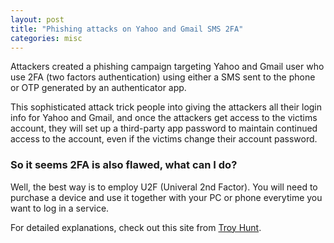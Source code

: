 ```yaml
---
layout: post
title: "Phishing attacks on Yahoo and Gmail SMS 2FA"
categories: misc
---
```


Attackers created a phishing campaign targeting Yahoo and Gmail user who use 2FA (two factors authentication) using either a SMS sent to the phone or OTP generated by an authenticator app.

This sophisticated attack trick people into giving the attackers all their login info for Yahoo and Gmail, and once the attackers get access to the victims account, they will set up a third-party app password to maintain continued access to the account, even if the victims change their account password.

### So it seems 2FA is also flawed, what can I do?

Well, the best way is to employ U2F (Univeral 2nd Factor). You will need to purchase a device and use it together with your PC or phone everytime you want to log in a service.

For detailed explanations, check out this site from [Troy Hunt][troy-hunt].

[troy-hunt]: https://www.troyhunt.com/beyond-passwords-2fa-u2f-and-google-advanced-protection/


